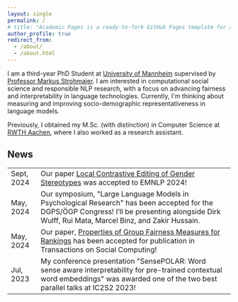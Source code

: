 ```yaml
---
layout: single
permalink: /
# title: "Academic Pages is a ready-to-fork GitHub Pages template for academic personal websites"
author_profile: true
redirect_from: 
  - /about/
  - /about.html
---
```


I am a third-year PhD Student at [University of Mannheim](https://www.uni-mannheim.de/) supervised by [Professor Markus Strohmaier](https://www.bwl.uni-mannheim.de/en/information-systems/chairs/prof-dr-strohmaier/team/prof-dr-markus-strohmaier/). I am interested in computational social science and responsible NLP research, with a focus on advancing  fairness and interpretability in language technologies. Currently, I'm thinking about measuring and improving socio-demographic representativeness in language models.

Previously, I obtained my M.Sc. (with distinction) in Computer Science at [RWTH Aachen](https://www.rwth-aachen.de), where I also worked as a research assistant.

## News

<table class="twoColumnTable">
    <tbody>
        <tr>
            <td class="left-column">Sept, 2024</td>
            <td class="right-column">Our paper <a href="https://arxiv.org/abs/2410.17739">Local Contrastive Editing of Gender Stereotypes</a> was accepted to EMNLP 2024!</td>
	</tr>
	<tr>
            <td class="left-column">May, 2024</td>
            <td class="right-column">Our symposium, "Large Language Models in Psychological Research" has been accepted for the DGPS/ÖGP Congress! I’ll be presenting alongside Dirk Wulff, Rui Mata, Marcel Binz, and Zakir Hussain.</td>
	</tr>
	<tr>
            <td class="left-column">May, 2024</td>
            <td class="right-column">Our paper, <a href="https://arxiv.org/abs/2212.14351">Properties of Group Fairness Measures for Rankings</a> has been accepted for publication in Transactions on Social Computing!</td>
	</tr>
        <tr>
            <td class="left-column">Jul, 2023</td>
            <td class="right-column">My conference presentation "SensePOLAR: Word sense aware interpretability for pre-trained contextual word embeddings" was awarded one of the two best parallel talks at IC2S2 2023!</td>
	</tr>
   </tbody>
</table>